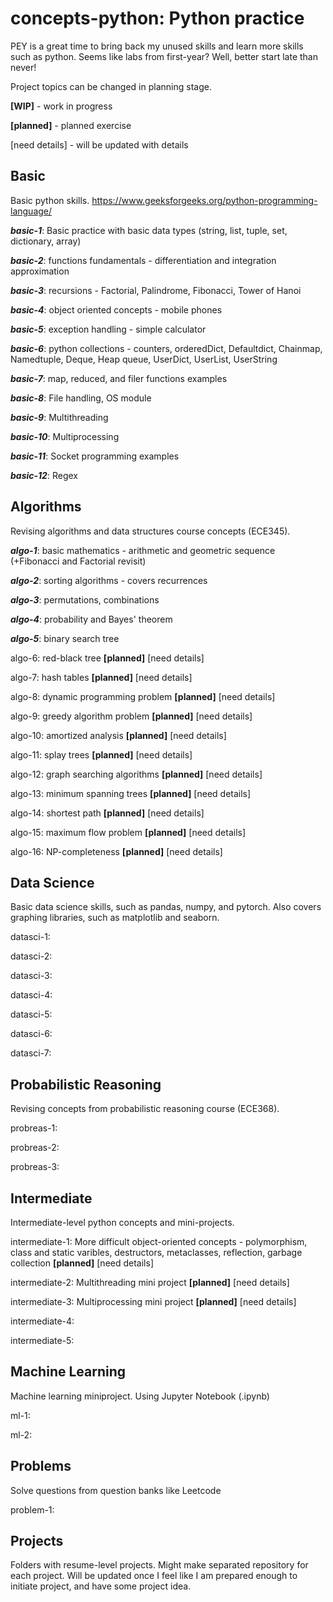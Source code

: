 # **concepts-python: Python practice**
PEY is a great time to bring back my unused skills and learn more skills such as python. Seems like labs from first-year? Well, better start late than never!

Project topics can be changed in planning stage.

**[WIP]** - work in progress

**[planned]** - planned exercise

[need details] - will be updated with details

## **Basic**
Basic python skills.
https://www.geeksforgeeks.org/python-programming-language/

**_basic-1_**: Basic practice with basic data types (string, list, tuple, set, dictionary, array) 

**_basic-2_**: functions fundamentals - differentiation and integration approximation

**_basic-3_**: recursions - Factorial, Palindrome, Fibonacci, Tower of Hanoi

**_basic-4_**: object oriented concepts - mobile phones

**_basic-5_**: exception handling - simple calculator

**_basic-6_**: python collections - counters, orderedDict, Defaultdict, Chainmap, Namedtuple, Deque, Heap queue, UserDict, UserList, UserString

**_basic-7_**: map, reduced, and filer functions examples

**_basic-8_**: File handling, OS module

**_basic-9_**: Multithreading

**_basic-10_**: Multiprocessing

**_basic-11_**: Socket programming examples

**_basic-12_**: Regex

## **Algorithms**
Revising algorithms and data structures course concepts (ECE345).

**_algo-1_**: basic mathematics - arithmetic and geometric sequence (+Fibonacci and Factorial revisit) 

**_algo-2_**: sorting algorithms - covers recurrences 

**_algo-3_**: permutations, combinations

**_algo-4_**: probability and Bayes' theorem

**_algo-5_**: binary search tree

algo-6: red-black tree **[planned]** [need details]

algo-7: hash tables **[planned]** [need details]

algo-8: dynamic programming problem **[planned]** [need details]

algo-9: greedy algorithm problem **[planned]** [need details]

algo-10: amortized analysis **[planned]** [need details]

algo-11: splay trees **[planned]** [need details]

algo-12: graph searching algorithms **[planned]** [need details]

algo-13: minimum spanning trees **[planned]** [need details]

algo-14: shortest path **[planned]** [need details]

algo-15: maximum flow problem **[planned]** [need details]

algo-16: NP-completeness **[planned]** [need details]

## **Data Science**
Basic data science skills, such as pandas, numpy, and pytorch. Also covers graphing libraries, such as matplotlib and seaborn.

datasci-1: 

datasci-2: 

datasci-3: 

datasci-4: 

datasci-5: 

datasci-6: 

datasci-7: 

## **Probabilistic Reasoning**
Revising concepts from probabilistic reasoning course (ECE368).

probreas-1:

probreas-2:

probreas-3:

## **Intermediate**
Intermediate-level python concepts and mini-projects.

intermediate-1: More difficult object-oriented concepts - polymorphism, class and static varibles, destructors, metaclasses, reflection, garbage collection **[planned]** [need details]

intermediate-2: Multithreading mini project **[planned]** [need details]

intermediate-3: Multiprocessing mini project **[planned]** [need details]

intermediate-4:

intermediate-5:

## **Machine Learning**
Machine learning miniproject. Using Jupyter Notebook (.ipynb)

ml-1:

ml-2:

## **Problems**
Solve questions from question banks like Leetcode

problem-1:

## **Projects**
Folders with resume-level projects. Might make separated repository for each project. Will be updated once I feel like I am prepared enough to initiate project, and have some project idea.